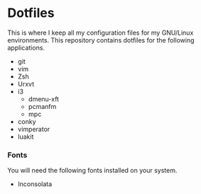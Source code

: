 # Dotfiles
This is where I keep all my configuration files for my GNU/Linux environments.
This repository contains dotfiles for the following applications.
* git
* vim
* Zsh
* Urxvt
* i3
    * dmenu-xft
    * pcmanfm
    * mpc
* conky
* vimperator
* luakit

### Fonts
You will need the following fonts installed on your system.
* Inconsolata
